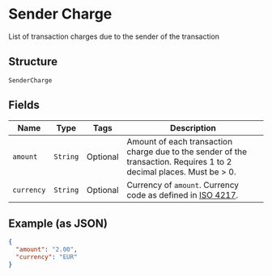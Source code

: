 
# Sender Charge

List of transaction charges due to the sender of the transaction

## Structure

`SenderCharge`

## Fields

| Name | Type | Tags | Description |
|  --- | --- | --- | --- |
| `amount` | `String` | Optional | Amount of each transaction charge due to the sender of the transaction. Requires 1 to 2 decimal places. Must be > 0. |
| `currency` | `String` | Optional | Currency of `amount`. Currency code as defined in [ISO 4217](http://www.iso.org/iso/home/standards/currency_codes.htm). |

## Example (as JSON)

```json
{
  "amount": "2.00",
  "currency": "EUR"
}
```

